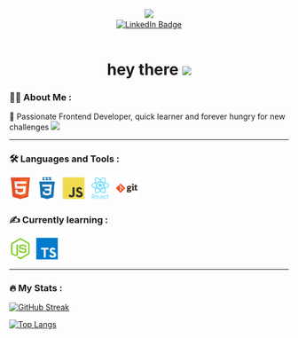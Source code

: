 <div id="header" align ="center">
  <img src="https://media.giphy.com/media/v1.Y2lkPTc5MGI3NjExNjVkYjA3NjI5NWMyZjM3NzQwNzc0ZTZiMWFmMDljOWJkNWY5NjRjOSZjdD1n/ZKHTLgeN5iDqCxNaZ1/giphy.gif" width="200" />
  
  <div id="badges">
  <a href="https://www.linkedin.com/in/elen-oz/">
  <img src="https://img.shields.io/badge/LinkedIn-blue?style=for-the-badge&logo=linkedin&logoColor=white" alt="LinkedIn Badge"/>
  </a>
</div>
<img src="https://komarev.com/ghpvc/?username=elen-oz&style=flat-square&color=green" alt=""/>
  <h1>
    hey there
    <img src="https://media.giphy.com/media/hvRJCLFzcasrR4ia7z/giphy.gif" width="30px"/>
  </h1>
</div>
<!-- 
<div align="center">
  <img src="https://media.giphy.com/media/v1.Y2lkPTc5MGI3NjExODY0NTBkOGQxNWU5MTlhNzNjYTAxNGVhNjBiMGNlYmJhNDE0MzJjYiZjdD1n/iBVUa8JtPjRA7UBAHu/giphy.gif" width="400" />
</div> -->

### :woman_technologist: About Me :
🚀 Passionate Frontend Developer, quick learner and forever hungry for new challenges <img src="https://media.giphy.com/media/WUlplcMpOCEmTGBtBW/giphy.gif" width="30">

---

### :hammer_and_wrench: Languages and Tools :

<div>
  <img src="https://github.com/devicons/devicon/blob/master/icons/html5/html5-original.svg" title="HTML5" alt="HTML" width="40" height="40"/>&nbsp;
  <img src="https://github.com/devicons/devicon/blob/master/icons/css3/css3-plain-wordmark.svg"  title="CSS3" alt="CSS" width="40" height="40"/>&nbsp;
  <img src="https://github.com/devicons/devicon/blob/master/icons/javascript/javascript-original.svg" title="JavaScript" alt="JavaScript" width="40" height="40"/>&nbsp;
  <img src="https://github.com/devicons/devicon/blob/master/icons/react/react-original-wordmark.svg" title="React" alt="React" width="40" height="40"/>&nbsp;
<!--   <img src="https://github.com/devicons/devicon/blob/master/icons/redux/redux-original.svg" title="Redux" alt="Redux " width="40" height="40"/>&nbsp; -->
  <img src="https://github.com/devicons/devicon/blob/master/icons/git/git-original-wordmark.svg" title="Git" alt="Git" width="40" height="40"/>&nbsp;
</div>

### &#9997; Currently learning :
<div>
  <img src="https://github.com/devicons/devicon/blob/master/icons/nodejs/nodejs-original.svg" title="Nodejs" alt="Nodejs" width="40" height="40"/>&nbsp;
  <img src="https://github.com/devicons/devicon/blob/master/icons/typescript/typescript-original.svg" title="Typescript" alt="Typescript" width="40" height="40"/>&nbsp;
</div>

---

### :fire: My Stats :

[![GitHub Streak](http://github-readme-streak-stats.herokuapp.com?user=elen-oz&theme=solarized-light&date_format=j%20M%5B%20Y%5D)](https://git.io/streak-stats)

[![Top Langs](https://github-readme-stats.vercel.app/api/top-langs/?username=elen-oz&layout=compact&theme=solarized-light&date_format=j%20M%5B%20Y%5D)](https://github.com/anuraghazra/github-readme-stats)



<!--
https://www.sitepoint.com/github-profile-readme/
-->
